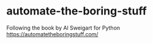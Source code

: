 # automate-the-boring-stuff
Following the book by Al Sweigart for Python
https://automatetheboringstuff.com/

